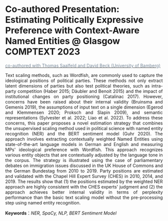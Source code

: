 # Co-authored Presentation: Estimating Politically Expressive Preference with Context-Aware Named Entities @ Glasgow COMPTEXT 2023


<div style="text-align: justify">

[<span style="color:#778899"> co-authored with Thomas Saalfeld and David Beck (University of Bamberg)</span>](https://projectlacan.wordpress.com)

Text scaling methods, such as Wordfish, are commonly used to capture the ideological positions of political parties. These methods not only extract latent dimensions of parties but also test political theories, such as intra-party competition (Haber 2015; Däubler and Benoit 2015) and the impact of institutional changes on party positioning (Catalinac 2017). However, concerns have been raised about their internal validity (Bruinsma and Gemenis 2019), the assumptions of input text on a single dimension (Egerod and Klemmensen 2020; Proksch and Slapin 2009), and semantic representations (Sylvester et al. 2022; Liao et al. 2022). To address these concerns, this paper proposes a novel estimation strategy that combines the unsupervised scaling method used in political science with named entity recognition (NER) and the BERT sentiment model (Guhr 2020). The approach involves extracting contextually weighted Named Entities using state-of-the-art language models in German and English and measuring MPs' ideological preference with Wordfish. This approach recognizes various entity objects that are contextually adjusted by the language tone in the corpus. The strategy is illustrated using the case of parliamentary debates on immigration issues discussed in the UK House of Commons and the German Bundestag from 2010 to 2019. Party positions are estimated and validated with the Chapel Hill Expert Survey (CHES) in 2010, 2014, and 2019. The results show that (1) the positions estimated by the weighted NER approach are highly consistent with the CHES experts' judgment and (2) the approach achieves better internal validity in terms of perplexity performance than the basic text scaling model without the pre-processing step using named entity recognition.

**Keywords**：*NER, SpaCy, NLP, BERT Sentiment Model* 


</div>


